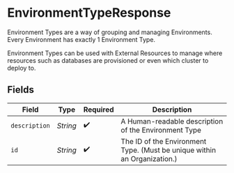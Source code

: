 # EnvironmentTypeResponse

Environment Types are a way of grouping and managing Environments. Every Environment has exactly 1 Environment Type.

Environment Types can be used with External Resources to manage where resources such as databases are provisioned or even which cluster to deploy to.


## Fields

| Field                                                                    | Type                                                                     | Required                                                                 | Description                                                              |
| ------------------------------------------------------------------------ | ------------------------------------------------------------------------ | ------------------------------------------------------------------------ | ------------------------------------------------------------------------ |
| `description`                                                            | *String*                                                                 | :heavy_check_mark:                                                       | A Human-readable description of the Environment Type                     |
| `id`                                                                     | *String*                                                                 | :heavy_check_mark:                                                       | The ID of the Environment Type. (Must be unique within an Organization.) |
